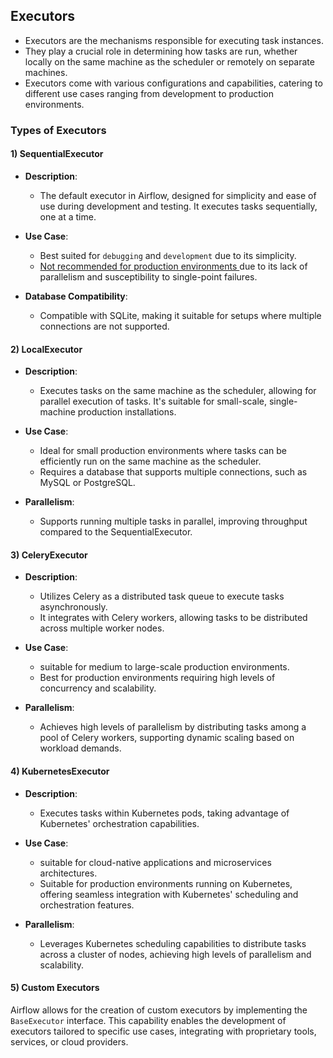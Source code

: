 ## Executors 

- Executors are the mechanisms responsible for executing task instances. 
- They play a crucial role in determining how tasks are run, whether locally on the same machine as the scheduler or remotely on separate machines. 
- Executors come with various configurations and capabilities, catering to different use cases ranging from development to production environments.


### Types of Executors

#### 1) SequentialExecutor

- **Description**:  
    - The default executor in Airflow, designed for simplicity and ease of use during development and testing. It executes tasks sequentially, one at a time.

- **Use Case**: 
    - Best suited for `debugging` and `development` due to its simplicity. 
    - <u>Not recommended for production environments </u> due to its lack of parallelism and susceptibility to single-point failures.

- **Database Compatibility**: 
    - Compatible with SQLite, making it suitable for setups where multiple connections are not supported.

#### 2) LocalExecutor

- **Description**: 
    - Executes tasks on the same machine as the scheduler, allowing for parallel execution of tasks. It's suitable for small-scale, single-machine production installations.

- **Use Case**: 
    -  Ideal for small production environments where tasks can be efficiently run on the same machine as the scheduler.  
    - Requires a database that supports multiple connections, such as MySQL or PostgreSQL.

- **Parallelism**: 
    - Supports running multiple tasks in parallel, improving throughput compared to the SequentialExecutor.

#### 3) CeleryExecutor

- **Description**: 
    - Utilizes Celery as a distributed task queue to execute tasks asynchronously. 
    - It integrates with Celery workers, allowing tasks to be distributed across multiple worker nodes.

- **Use Case**: 
    - suitable for medium to large-scale production environments.
    - Best for production environments requiring high levels of concurrency and scalability. 

- **Parallelism**: 
 
    - Achieves high levels of parallelism by distributing tasks among a pool of Celery workers, supporting dynamic scaling based on workload demands.

#### 4) KubernetesExecutor

- **Description**: 
    - Executes tasks within Kubernetes pods, taking advantage of Kubernetes' orchestration capabilities. 

- **Use Case**: 
    - suitable for cloud-native applications and microservices architectures.
    - Suitable for production environments running on Kubernetes, offering seamless integration with Kubernetes' scheduling and orchestration features.

- **Parallelism**: 
    - Leverages Kubernetes scheduling capabilities to distribute tasks across a cluster of nodes, achieving high levels of parallelism and scalability.

#### 5) Custom Executors

Airflow allows for the creation of custom executors by implementing the `BaseExecutor` interface. This capability enables the development of executors tailored to specific use cases, integrating with proprietary tools, services, or cloud providers.
